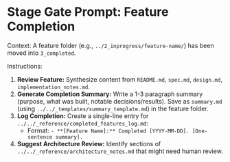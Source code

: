 # Stage Gate Prompt: Feature Completion

Context: A feature folder (e.g., `../2_inprogress/feature-name/`) has been moved into `3_completed`.

Instructions:

1.  **Review Feature:** Synthesize content from `README.md`, `spec.md`, `design.md`, `implementation_notes.md`.
2.  **Generate Completion Summary:** Write a 1-3 paragraph summary (purpose, what was built, notable decisions/results). Save as `summary.md` (using `../../_templates/summary_template.md`) in the feature folder.
3.  **Log Completion:** Create a single-line entry for `../../_reference/completed_features_log.md`:
    *   Format: `- **[Feature Name]:** Completed [YYYY-MM-DD]. [One-sentence summary].`
4.  **Suggest Architecture Review:** Identify sections of `../../_reference/architecture_notes.md` that might need human review.
